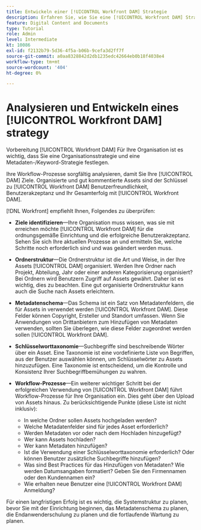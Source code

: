 ```yaml
---
title: Entwickeln einer [!UICONTROL Workfront DAM] Strategie
description: Erfahren Sie, wie Sie eine [!UICONTROL Workfront DAM] Strategie.
feature: Digital Content and Documents
type: Tutorial
role: Admin
level: Intermediate
kt: 10086
exl-id: f2132b79-5d36-4f5a-b06b-9cefa3d2ff7f
source-git-commit: a0aa8328842d2db1235edc42664eb0b18f4038e4
workflow-type: tm+mt
source-wordcount: '404'
ht-degree: 0%

---
```


# Analysieren und Entwickeln eines [!UICONTROL Workfront DAM] strategy

Vorbereitung [!UICONTROL Workfront DAM] Für Ihre Organisation ist es wichtig, dass Sie eine Organisationsstrategie und eine Metadaten-/Keyword-Strategie festlegen.

Ihre Workflow-Prozesse sorgfältig analysieren, damit Sie Ihre [!UICONTROL DAM] Ziele. Organisierte und gut kommentierte Assets sind der Schlüssel zu [!UICONTROL Workfront DAM] Benutzerfreundlichkeit, Benutzerakzeptanz und Ihr Gesamterfolg mit [!UICONTROL Workfront DAM].

[!DNL Workfront] empfiehlt Ihnen, Folgendes zu überprüfen:

* **Ziele identifizieren**—Ihre Organisation muss wissen, was sie mit erreichen möchte [!UICONTROL Workfront DAM] für die ordnungsgemäße Einrichtung und die erfolgreiche Benutzerakzeptanz. Sehen Sie sich Ihre aktuellen Prozesse an und ermitteln Sie, welche Schritte noch erforderlich sind und was geändert werden muss.
* **Ordnerstruktur**—Die Ordnerstruktur ist die Art und Weise, in der Ihre Assets [!UICONTROL DAM] organisiert. Werden Ihre Ordner nach Projekt, Abteilung, Jahr oder einer anderen Kategorisierung organisiert? Bei Ordnern wird Benutzern Zugriff auf Assets gewährt. Daher ist es wichtig, dies zu beachten. Eine gut organisierte Ordnerstruktur kann auch die Suche nach Assets erleichtern.
* **Metadatenschema**—Das Schema ist ein Satz von Metadatenfeldern, die für Assets in verwendet werden [!UICONTROL Workfront DAM]. Diese Felder können Copyright, Ersteller und Standort umfassen. Wenn Sie Anwendungen von Drittanbietern zum Hinzufügen von Metadaten verwenden, sollten Sie überlegen, wie diese Felder zugeordnet werden sollen [!UICONTROL Workfront DAM].
* **Schlüsselworttaxonomie**—Suchbegriffe sind beschreibende Wörter über ein Asset. Eine Taxonomie ist eine vordefinierte Liste von Begriffen, aus der Benutzer auswählen können, um Schlüsselwörter zu Assets hinzuzufügen. Eine Taxonomie ist entscheidend, um die Kontrolle und Konsistenz Ihrer Suchbegriffbemühungen zu wahren.
* **Workflow-Prozesse**—Ein weiterer wichtiger Schritt bei der erfolgreichen Verwendung von [!UICONTROL Workfront DAM] führt Workflow-Prozesse für Ihre Organisation ein. Dies geht über den Upload von Assets hinaus. Zu berücksichtigende Punkte (diese Liste ist nicht inklusiv):

   * In welche Ordner sollen Assets hochgeladen werden?
   * Welche Metadatenfelder sind für jedes Asset erforderlich?
   * Werden Metadaten vor oder nach dem Hochladen hinzugefügt?
   * Wer kann Assets hochladen?
   * Wer kann Metadaten hinzufügen?
   * Ist die Verwendung einer Schlüsselworttaxonomie erforderlich? Oder können Benutzer zusätzliche Suchbegriffe hinzufügen?
   * Was sind Best Practices für das Hinzufügen von Metadaten? Wie werden Datumsangaben formatiert? Geben Sie den Firmennamen oder den Kundennamen ein?
   * Wie erhalten neue Benutzer eine [!UICONTROL Workfront DAM] Anmeldung?

Für einen langfristigen Erfolg ist es wichtig, die Systemstruktur zu planen, bevor Sie mit der Einrichtung beginnen, das Metadatenschema zu planen, die Endanwenderschulung zu planen und die fortlaufende Wartung zu planen.
